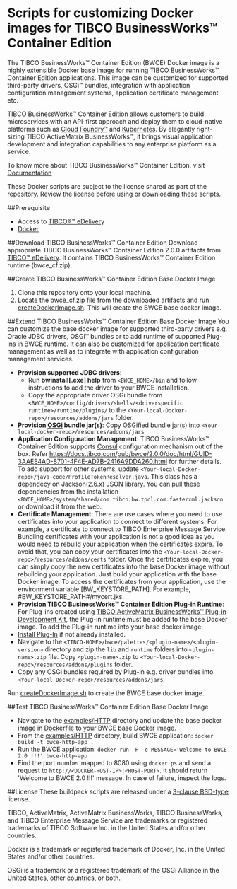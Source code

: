 # Scripts for customizing Docker images for TIBCO BusinessWorks™ Container Edition 
The TIBCO BusinessWorks™ Container Edition (BWCE) Docker image is a highly extensible Docker base image for running TIBCO BusinessWorks™ Container Edition applications. This image can be customized for supported third-party drivers, OSGi™ bundles, integration with application configuration management systems, application certificate management etc.

TIBCO BusinessWorks™ Container Edition allows customers to build microservices with an API-first approach and deploy them to cloud-native platforms such as [Cloud Foundry™](http://pivotal.io/platform) and [Kubernetes](http://kubernetes.io/). By elegantly right-sizing TIBCO ActiveMatrix BusinessWorks™, it brings visual application development and integration capabilities to any enterprise platform as a service.

To know more about TIBCO BusinessWorks™ Container Edition, visit [Documentation](https://docs.tibco.com/products/tibco-businessworks-container-edition-2-0-0)

These Docker scripts are subject to the license shared as part of the repository. Review the license before using or downloading these scripts.

##Prerequisite
  * Access to [TIBCO®™ eDelivery](https://edelivery.tibco.com)
  * [Docker](https://docs.docker.com/engine/installation/)
    
##Download TIBCO BusinessWorks™ Container Edition
Download appropriate TIBCO BusinessWorks™ Container Edition 2.0.0 artifacts from [TIBCO™ eDelivery](https://edelivery.tibco.com/storefront/eval/tibco-businessworks-container-edition/prod11654.html). It contains TIBCO BusinessWorks™ Container Edition runtime (bwce_cf.zip).
     
##Create TIBCO BusinessWorks™ Container Edition Base Docker Image
   1. Clone this repository onto your local machine.
   2. Locate the bwce_cf.zip file from the downloaded artifacts and run [createDockerImage.sh](createDockerImage.sh). This will create the BWCE base docker image.

##Extend TIBCO BusinessWorks™ Container Edition Base Docker Image
You can customize the base docker image for supported third-party drivers e.g. Oracle JDBC drivers, OSGi™ bundles or to add runtime of supported Plug-ins in BWCE runtime. It can also be customized for application certificate management as well as to integrate with application configuration management services.
* **Provision supported JDBC drivers**:
     * Run **bwinstall[.exe] help** from `<BWCE_HOME>/bin` and follow instructions to add the driver to your BWCE installation.
     * Copy the appropriate driver OSGi bundle from `<BWCE_HOME>/config/drivers/shells/<driverspecific runtime>/runtime/plugins/` to the `<Your-local-Docker-repo>/resources/addons/jars` folder. 
* **Provision [OSGi](https://www.osgi.org) bundle jar(s)**: Copy OSGified bundle jar(s) into `<Your-local-docker-repo>/resources/addons/jars`
* **Application Configuration Management**: TIBCO BusinessWorks™ Container Edition supports [Consul](https://www.consul.io/) configuration mechanism out of the box. Refer https://docs.tibco.com/pub/bwce/2.0.0/doc/html/GUID-3AAEE4AD-8701-4F4E-AD7B-2416A9DDA260.html for further details. To add support for other systems, update `<Your-local-Docker-repo>/java-code/ProfileTokenResolver.java`. This class has a dependecy on Jackson(2.6.x) JSON library. You can pull these dependencies from the installation `<BWCE_HOME>/system/shared/com.tibco.bw.tpcl.com.fasterxml.jackson` or download it from the web.
* **Certificate Management**: There are use cases where you need to use certificates into your application to connect to different systems. For example, a certificate to connect to TIBCO Enterprise Message Service. Bundling certificates with your application is not a good idea as you would need to rebuild your application when the certificates expire. To avoid that, you can copy your certificates into the `<Your-local-Docker-repo>/resources/addons/certs` folder. Once the certificates expire, you can simply copy the new certificates into the base Docker image without rebuilding your application. Just build your application with the base Docker image. To access the certificates from your application, use the environment variable [BW_KEYSTORE_PATH]. For example, #BW_KEYSTORE_PATH#/mycert.jks.
*  **Provision TIBCO BusinessWorks™ Container Edition Plug-in Runtime**: For Plug-ins created using [TIBCO ActiveMatrix BusinessWorks™ Plug-in Development Kit](https://docs.tibco.com/products/tibco-activematrix-businessworks-plug-in-development-kit-6-1-1), the Plug-in runtime must be added to the base Docker image. To add the Plug-in runtime into your base docker image:
  * [Install Plug-In](https://docs.tibco.com/pub/bwpdk/6.1.1/doc/html/GUID-0FB70A84-DBF6-4EE6-A6C8-28AC5E4FF1FF.html) if not already installed.
  * Navigate to the `<TIBCO-HOME>/bwce/palettes/<plugin-name>/<plugin-version>` directory and  zip the `lib` and `runtime` folders into `<plugin-name>.zip` file. Copy `<plugin-name>.zip` to `<Your-local-Docker-repo>/resources/addons/plugins` folder.
  * Copy any OSGi bundles required by Plug-in e.g. driver bundles into `<Your-local-Docker-repo>/resources/addons/jars`

Run [createDockerImage.sh](createBuildpack.sh) to create the BWCE base docker image.
     
##Test TIBCO BusinessWorks™ Container Edition Base Docker Image
  * Navigate to the [examples/HTTP](/examples/HTTP) directory and update the base docker image in [Dockerfile](/examples/HTTP/Dockerfile) to your BWCE base Docker image.
  * From the [examples/HTTP](/examples/HTTP) directory, build BWCE application: `docker build -t bwce-http-app .`
  * Run the BWCE application: `docker run -P -e MESSAGE='Welcome to BWCE 2.0 !!!' bwce-http-app`
  * Find the port number mapped to 8080 using `docker ps` and send a request to `http://<DOCKER-HOST-IP>:<HOST-PORT>`. It should return 'Welcome to BWCE 2.0 !!!' message. In case of failure, inspect the logs.

##License
These buildpack scripts are released under a [3-clause BSD-type](License.md) license.

TIBCO, ActiveMatrix, ActiveMatrix BusinessWorks, TIBCO BusinessWorks, and TIBCO Enterprise Message Service are trademarks or registered trademarks of TIBCO Software Inc. in the United States and/or other countries.

Docker is a trademark or registered trademark of Docker, Inc. in the United States and/or other countries. 

OSGi is a trademark or a registered trademark of the OSGi Alliance in the United States, other countries, or both.
     
